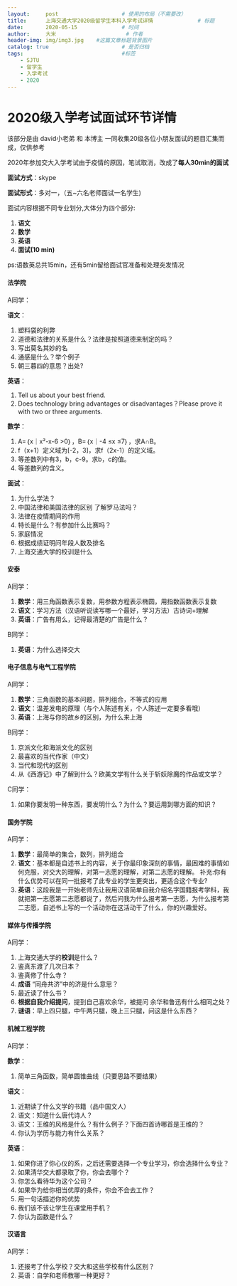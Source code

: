 ```yaml
---
layout:     post   				    # 使用的布局（不需要改）
title:      上海交通大学2020级留学生本科入学考试详情 				# 标题 
date:       2020-05-15 				# 时间
author:     大米 						# 作者
header-img: img/img3.jpg 	#这篇文章标题背景图片
catalog: true 						# 是否归档
tags:								#标签
    - SJTU
    - 留学生
    - 入学考试
    - 2020
---
```


# 2020级入学考试面试环节详情

该部分是由 david小老弟 和 本博主 一同收集20级各位小朋友面试的题目汇集而成，仅供参考

2020年参加交大入学考试由于疫情的原因，笔试取消，改成了**每人30min的面试**

**面试方式**：skype

**面试形式**：多对一，（五~六名老师面试一名学生)

面试内容根据不同专业划分,大体分为四个部分:

1. **语文**
2. **数学**
3. **英语**
4. **面试(10 min)**</br>

ps:语数英总共15min，还有5min留给面试官准备和处理突发情况

#### 法学院

A同学：

**语文**：
1. 塑料袋的利弊
2. 道德和法律的关系是什么？法律是按照道德来制定的吗？
3. 写出莫名其妙的名
4. 通感是什么？举个例子
5. 朝三暮四的意思？出处?

**英语**：
1. Tell us about your best friend.
2. Does technology bring advantages or disadvantages？Please prove it with two or three arguments.

**数学**：
1. A=｛x｜x²-x-6 >0｝，B=｛x｜-4 ≤x ≤7｝，求A∩B。
2. f（x+1）定义域为[-2，3]，求f（2x-1）的定义域。
3. 等差数列中有3，b，c-9。求b，c的值。
4. 等差数列的含义。

**面试**：
1. 为什么学法？
2. 中国法律和美国法律的区别 了解罗马法吗？
3. 法律在疫情期间的作用
4. 特长是什么？有参加什么比赛吗？
5. 家庭情况
6. 根据成绩证明问年段人数及排名
7. 上海交通大学的校训是什么

#### 安泰

A同学：

1. **数学**：用三角函数表示复数，用参数方程表示椭圆，用指数函数表示复数
2. **语文**：学习方法（汉语听说读写哪一个最好，学习方法）古诗词+理解
3. **英语**：广告有用么，记得最清楚的广告是什么？

B同学：

1. **英语**：为什么选择交大

#### 电子信息与电气工程学院

A同学：

1. **数学**：三角函数的基本问题，排列组合，不等式的应用
2. **语文**：温差发电的原理（与个人陈述有关，个人陈述一定要多看哦）
3. **英语**：上海与你的故乡的区别，为什么来上海

B同学：

1. 京派文化和海派文化的区别
2. 最喜欢的当代作家（中文）
3. 当代和现代的区别
4. 从《西游记》中了解到什么？欧美文学有什么关于斩妖除魔的作品或文学？

C同学：

1. 如果你要发明一种东西，要发明什么？为什么？要运用到哪方面的知识？


#### 国务学院

A同学：

1. **数学**：最简单的集合，数列，排列组合
2. **语文**：基本都是自述书上的内容，关于你最印象深刻的事情，最困难的事情如何克服，对交大的理解，对第一志愿的理解，对第二志愿的理解。
补充:你有什么优势可以在同一批报考了此专业的学生更突出，更适合这个专业?
3. **英语**：这段我是一开始老师先让我用汉语简单自我介绍名字国籍报考学科，我就把第一志愿第二志愿都说了，然后问我为什么报考第一志愿，为什么报考第二志愿，自述书上写的一个活动你在这活动干了什么，你的兴趣爱好。

#### 媒体与传播学院

A同学：

1. 上海交通大学的**校训**是什么？
2. 鉴真东渡了几次日本？
3. 鉴真修了什么寺？
4. **成语** “同舟共济”中的济是什么意思？
5. 最近读了什么书？
6. **根据自我介绍提问**，提到自己喜欢余华，被提问 余华和鲁迅有什么相同之处？
7. **谜语**：早上四只腿，中午两只腿，晚上三只腿，问这是什么东西？

#### 机械工程学院

A同学：

**数学**：

1. 简单三角函数，简单圆锥曲线（只要思路不要结果）

**语文**：

1. 近期读了什么文学的书籍（品中国文人）
2. 语文：知道什么唐代诗人？
3. 语文：王维的风格是什么？有什么例子？下面四首诗哪首是王维的？
4. 你认为学历与能力有什么关系？

**英语**：

1. 如果你进了你心仪的系，之后还需要选择一个专业学习，你会选择什么专业？
2. 如果清华交大都录取了你，你会去哪个？
3. 你怎么看待华为这个公司？
4. 如果华为给你相当优厚的条件，你会不会去工作？
5. 用一句话描述你的优势
6. 我们该不该让学生在课堂用手机？
7. 你认为函数是什么？

#### 汉语言

A同学：

1. 还报考了什么学校？交大和这些学校有什么区别？
2. 英语：自学和老师教哪一种更好？